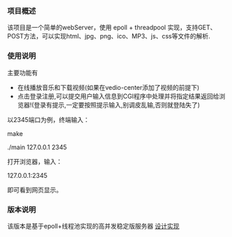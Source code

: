 ### 项目概述

该项目是一个简单的webServer，使用 epoll + threadpool 实现，支持GET、POST方法，可以实现html、jpg、png、ico、MP3、js、css等文件的解析.

### 使用说明
主要功能有

- 在线播放音乐和下载视频(如果在vedio-center添加了视频的前提下)
- 点击登录注册,可以提交用户输入信息到CGI程序中处理并将指定结果返回给浏览器!(登录有提示,一定要按照提示输入,别调皮乱输,否则就登陆失了)

以2345端口为例，终端输入：

make

./main 127.0.0.1 2345

打开浏览器，输入：

127.0.0.1:2345

即可看到网页显示。

### 版本说明

该版本是基于epoll+线程池实现的高并发稳定版服务器
<a href="https://blog.csdn.net/qq_41681241/article/details/88584729">设计实现</a>
    
